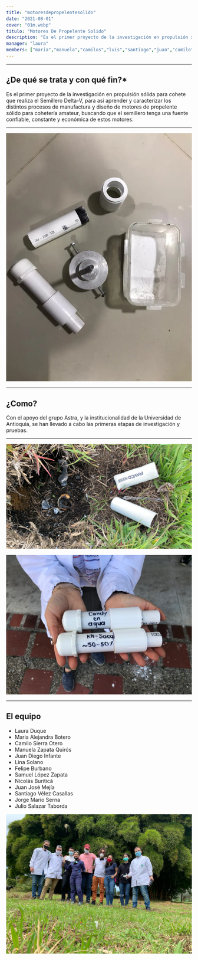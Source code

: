 ```yaml
---
title: "motoresdepropelentesolido"
date: "2021-08-01"
cover: "01m.webp"
titulo: "Motores De Propelente Solido"
description: "Es el primer proyecto de la investigación en propulsión sólida para cohete que realiza el Semillero Delta-V"
manager: "laura"
members: ["maria","manuela","camilos","luis","santiago","juan","camilo","nicolas","julio","jorge","lina"]
---
```


***
## ¿De qué se trata y con qué fin?*

Es el primer proyecto de la investigación en propulsión sólida para cohete que realiza el Semillero Delta-V, para así aprender y caracterizar los distintos procesos
 de manufactura y diseño de motores de propelente sólido para cohetería amateur, buscando que el semillero tenga una fuente confiable, constante y económica de estos motores.
***

![texto alternativo](02m.webp)

***

## ¿Como?
Con el apoyo del grupo Astra, y la institucionalidad de la Universidad de Antioquia, se han llevado a cabo las primeras etapas de investigación y pruebas.

***

![texto alternativo](03m.webp)

![texto alternativo](05m.webp)

***

## El equipo


- Laura Duque
- Maria Alejandra Botero
- Camilo Sierra Otero
- Manuela Zapata Quirós
- Juan Diego Infante
- Lina Solano
- Felipe Burbano
- Samuel López Zapata
- Nicolás Buriticá
- Juan José Mejía
- Santiago Vélez Casallas
- Jorge Mario Serna
- Julio Salazar Taborda


![texto alternativo](04m.webp)